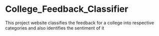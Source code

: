 # College_Feedback_Classifier
This project website classifies the feedback for a college into respective categories and also identifies the sentiment of it
